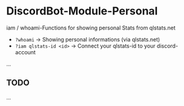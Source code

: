 # DiscordBot-Module-Personal
iam / whoami-Functions for showing personal Stats from qlstats.net

 - `?whoami` -> Showing personal informations (via qlstats.net)
 - `?iam qlstats-id <id>` -> Connect your qlstats-id to your discord-account
 
 ...
 
 ## TODO
 ...
